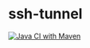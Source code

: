 # ssh-tunnel
[![Java CI with Maven](https://github.com/11robert11/ssh-tunnel/actions/workflows/maven.yml/badge.svg)](https://github.com/11robert11/ssh-tunnel/actions/workflows/maven.yml)